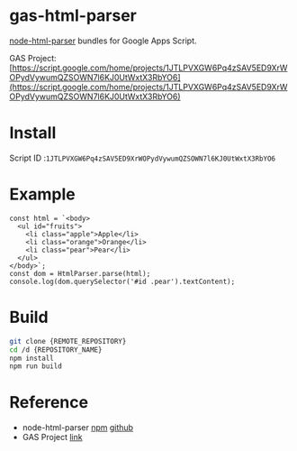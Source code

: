 # gas-html-parser
[node-html-parser](https://www.npmjs.com/package/node-html-parser) bundles for Google Apps Script.

GAS Project: [https://script.google.com/home/projects/1JTLPVXGW6Pq4zSAV5ED9XrWOPydVywumQZSOWN7l6KJ0UtWxtX3RbYO6](https://script.google.com/home/projects/1JTLPVXGW6Pq4zSAV5ED9XrWOPydVywumQZSOWN7l6KJ0UtWxtX3RbYO6)

# Install
Script ID :`1JTLPVXGW6Pq4zSAV5ED9XrWOPydVywumQZSOWN7l6KJ0UtWxtX3RbYO6`

# Example
```
const html = `<body>
  <ul id="fruits">
    <li class="apple">Apple</li>
    <li class="orange">Orange</li>
    <li class="pear">Pear</li>
  </ul>
</body>`;
const dom = HtmlParser.parse(html);
console.log(dom.querySelector('#id .pear').textContent);
```

# Build
```sh
git clone {REMOTE_REPOSITORY}
cd /d {REPOSITORY_NAME}
npm install
npm run build
```

# Reference
- node-html-parser [npm](https://www.npmjs.com/package/node-html-parser) [github](https://github.com/taoqf/node-html-parser)
- GAS Project [link](https://script.google.com/home/projects/1JTLPVXGW6Pq4zSAV5ED9XrWOPydVywumQZSOWN7l6KJ0UtWxtX3RbYO6)
